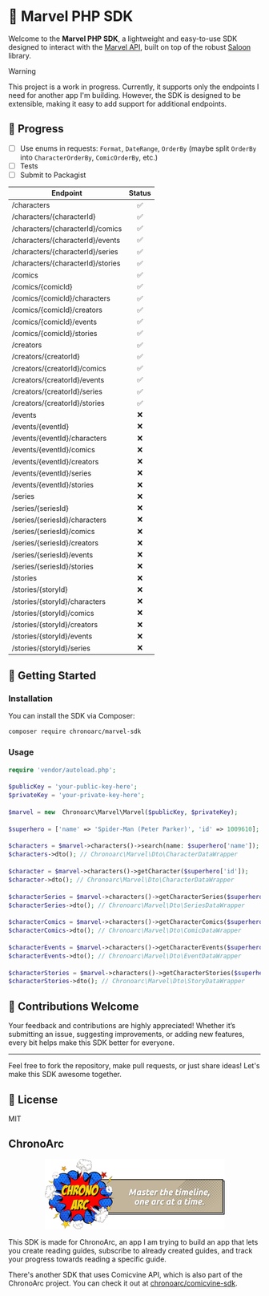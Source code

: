 # 🦸 Marvel PHP SDK

Welcome to the **Marvel PHP SDK**, a lightweight and easy-to-use SDK designed to interact with
the [Marvel API](https://developer.marvel.com/), built on top of the robust [Saloon](https://docs.saloon.dev)
library.

> [!WARNING]
> This project is a work in progress. Currently, it supports only the endpoints I need for another app I'm building.
> However, the SDK is designed to be extensible, making it easy to add support for additional endpoints.

## 🚧 Progress

- [ ] Use enums in requests: `Format`, `DateRange`, `OrderBy` (maybe split `OrderBy`
  into `CharacterOrderBy`, `ComicOrderBy`, etc.)
- [ ] Tests
- [ ] Submit to Packagist

| **Endpoint**                      | **Status** |
|-----------------------------------|:----------:|
| /characters                       |     ✅      |
| /characters/{characterId}         |     ✅      |
| /characters/{characterId}/comics  |     ✅      |
| /characters/{characterId}/events  |     ✅      |
| /characters/{characterId}/series  |     ✅      |
| /characters/{characterId}/stories |     ✅      |
| /comics                           |     ✅      |
| /comics/{comicId}                 |     ✅      |
| /comics/{comicId}/characters      |     ✅      |
| /comics/{comicId}/creators        |     ✅      |
| /comics/{comicId}/events          |     ✅      |
| /comics/{comicId}/stories         |     ✅      |
| /creators                         |     ✅      |
| /creators/{creatorId}             |     ✅      |
| /creators/{creatorId}/comics      |     ✅      |
| /creators/{creatorId}/events      |     ✅      |
| /creators/{creatorId}/series      |     ✅      |
| /creators/{creatorId}/stories     |     ✅      |
| /events                           |     ❌      |
| /events/{eventId}                 |     ❌      |
| /events/{eventId}/characters      |     ❌      |
| /events/{eventId}/comics          |     ❌      |
| /events/{eventId}/creators        |     ❌      |
| /events/{eventId}/series          |     ❌      |
| /events/{eventId}/stories         |     ❌      |
| /series                           |     ❌      |
| /series/{seriesId}                |     ❌      |
| /series/{seriesId}/characters     |     ❌      |
| /series/{seriesId}/comics         |     ❌      |
| /series/{seriesId}/creators       |     ❌      |
| /series/{seriesId}/events         |     ❌      |
| /series/{seriesId}/stories        |     ❌      |
| /stories                          |     ❌      |
| /stories/{storyId}                |     ❌      |
| /stories/{storyId}/characters     |     ❌      |
| /stories/{storyId}/comics         |     ❌      |
| /stories/{storyId}/creators       |     ❌      |
| /stories/{storyId}/events         |     ❌      |
| /stories/{storyId}/series         |     ❌      |

## 🚀 Getting Started

### Installation

You can install the SDK via Composer:

```bash
composer require chronoarc/marvel-sdk
```

### Usage

```php
require 'vendor/autoload.php';

$publicKey = 'your-public-key-here';
$privateKey = 'your-private-key-here';

$marvel = new  Chronoarc\Marvel\Marvel($publicKey, $privateKey);

$superhero = ['name' => 'Spider-Man (Peter Parker)', 'id' => 1009610];

$characters = $marvel->characters()->search(name: $superhero['name']);
$characters->dto(); // Chronoarc\Marvel\Dto\CharacterDataWrapper

$character = $marvel->characters()->getCharacter($superhero['id']);
$character->dto(); // Chronoarc\Marvel\Dto\CharacterDataWrapper

$characterSeries = $marvel->characters()->getCharacterSeries($superhero['id']);
$characterSeries->dto(); // Chronoarc\Marvel\Dto\SeriesDataWrapper

$characterComics = $marvel->characters()->getCharacterComics($superhero['id']);
$characterComics->dto(); // Chronoarc\Marvel\Dto\ComicDataWrapper

$characterEvents = $marvel->characters()->getCharacterEvents($superhero['id']);
$characterEvents->dto(); // Chronoarc\Marvel\Dto\EventDataWrapper

$characterStories = $marvel->characters()->getCharacterStories($superhero['id']);
$characterStories->dto(); // Chronoarc\Marvel\Dto\StoryDataWrapper
```

## 🤝 Contributions Welcome

Your feedback and contributions are highly appreciated! Whether it’s submitting an issue, suggesting improvements, or
adding new features, every bit helps make this SDK better for everyone.

---

Feel free to fork the repository, make pull requests, or just share ideas! Let's make this SDK awesome together.

## 📝 License

MIT

## ChronoArc

<p align="center">
<img src="./chronoarc.png" alt="ChronoArc" />
</p>

This SDK is made for ChronoArc, an app I am trying to build an app that lets you create reading guides, subscribe to
already created guides, and track your
progress towards reading a specific guide.

There's another SDK that uses Comicvine API, which is also part of the ChronoArc project. You can check it
out at [chronoarc/comicvine-sdk](https://github.com/fakeheal/comicvine-sdk).